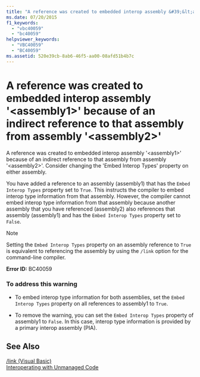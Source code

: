 ```yaml
---
title: "A reference was created to embedded interop assembly &#39;&lt;assembly1&gt;&#39; because of an indirect reference to that assembly from assembly &#39;&lt;assembly2&gt;&#39;"
ms.date: 07/20/2015
f1_keywords: 
  - "vbc40059"
  - "bc40059"
helpviewer_keywords: 
  - "VBC40059"
  - "BC40059"
ms.assetid: 520e39cb-8ab6-46f5-aa00-08afd51b4b7c
---
```

# A reference was created to embedded interop assembly &#39;&lt;assembly1&gt;&#39; because of an indirect reference to that assembly from assembly &#39;&lt;assembly2&gt;&#39;
A reference was created to embedded interop assembly '\<assembly1>' because of an indirect reference to that assembly from assembly '\<assembly2>'. Consider changing the 'Embed Interop Types' property on either assembly.  
  
 You have added a reference to an assembly (assembly1) that has the `Embed Interop Types` property set to `True`. This instructs the compiler to embed interop type information from that assembly. However, the compiler cannot embed interop type information from that assembly because another assembly that you have referenced (assembly2) also references that assembly (assembly1) and has the `Embed Interop Types` property set to `False`.  
  
> [!NOTE]
>  Setting the `Embed Interop Types` property on an assembly reference to `True` is equivalent to referencing the assembly by using the `/link` option for the command-line compiler.  
  
 **Error ID:** BC40059  
  
### To address this warning  
  
- To embed interop type information for both assemblies, set the `Embed Interop Types` property on all references to assembly1 to `True`.  
  
- To remove the warning, you can set the `Embed Interop Types` property of assembly1 to `False`. In this case, interop type information is provided by a primary interop assembly (PIA).  
  
## See Also  
 [/link (Visual Basic)](../../../visual-basic/reference/command-line-compiler/link.md)  
 [Interoperating with Unmanaged Code](../../../framework/interop/index.md)
